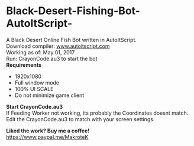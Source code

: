 # Black-Desert-Fishing-Bot-AutoItScript-
A Black Desert Online Fish Bot written in AutoItScript.  
Download compiler: www.autoitscript.com  
Working as of: May 01, 2017  
Run: CrayonCode.au3 to start the bot  
**Requirements**  
* 1920x1080  
* Full window mode  
* 100% UI SCALE  
* Do not minimize game client  

**Start CrayonCode.au3**  
If Feeding Worker not working, its probably the Coordinates doesnt match.  
Edit the CrayonCode.au3 to match with your screen settings.  


**Liked the work? Buy me a coffee!**  
https://www.paypal.me/MakroteK
